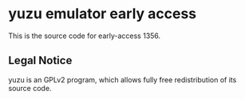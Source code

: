 yuzu emulator early access
=============

This is the source code for early-access 1356.

## Legal Notice

yuzu is an GPLv2 program, which allows fully free redistribution of its source code.